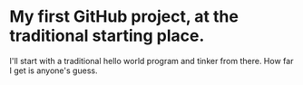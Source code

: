 # My first GitHub project, at the traditional starting place.

I'll start with a traditional hello world program and tinker from there.
How far I get is anyone's guess.
